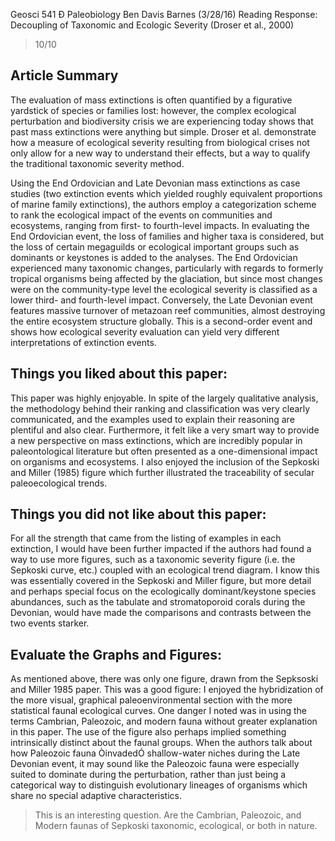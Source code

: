 Geosci 541 Ð Paleobiology
Ben Davis Barnes
(3/28/16)
Reading Response: Decoupling of Taxonomic and Ecologic Severity (Droser et al., 2000)

> 10/10

## Article Summary

The evaluation of mass extinctions is often quantified by a figurative yardstick of species or families lost: however, the complex ecological perturbation and biodiversity crisis we are experiencing today shows that past mass extinctions were anything but simple. Droser et al. demonstrate how a measure of ecological severity resulting from biological crises not only allow for a new way to understand their effects, but a way to qualify the traditional taxonomic severity method.

Using the End Ordovician and Late Devonian mass extinctions as case studies (two extinction events which yielded roughly equivalent proportions of marine family extinctions), the authors employ a categorization scheme to rank the ecological impact of the events on communities and ecosystems, ranging from first- to fourth-level impacts. In evaluating the End Ordovician event, the loss of families and higher taxa is considered, but the loss of certain megaguilds or ecological important groups such as dominants or keystones is added to the analyses. The End Ordovician experienced many taxonomic changes, particularly with regards to formerly tropical organisms being affected by the glaciation, but since most changes were on the community-type level the ecological severity is classified as a lower third- and fourth-level impact. Conversely, the Late Devonian event features massive turnover of metazoan reef communities, almost destroying the entire ecosystem structure globally. This is a second-order event and shows how ecological severity evaluation can yield very different interpretations of extinction events. 

## Things you liked about this paper:

This paper was highly enjoyable. In spite of the largely qualitative analysis, the methodology behind their ranking and classification was very clearly communicated, and the examples used to explain their reasoning are plentiful and also clear. Furthermore, it felt like a very smart way to provide a new perspective on mass extinctions, which are incredibly popular in paleontological literature but often presented as a one-dimensional impact on organisms and ecosystems. I also enjoyed the inclusion of the Sepkoski and Miller (1985) figure which further illustrated the traceability of secular paleoecological trends. 

## Things you did not like about this paper:

For all the strength that came from the listing of examples in each extinction, I would have been further impacted if the authors had found a way to use more figures, such as a taxonomic severity figure (i.e. the Sepkoski curve, etc.) coupled with an ecological trend diagram. I know this was essentially covered in the Sepkoski and Miller figure, but more detail and perhaps special focus on the ecologically dominant/keystone species abundances, such as the tabulate and stromatoporoid corals during the Devonian, would have made the comparisons and contrasts between the two events starker.

## Evaluate the Graphs and Figures:

As mentioned above, there was only one figure, drawn from the Sepksoski and Miller 1985 paper. This was a good figure: I enjoyed the hybridization of the more visual, graphical paleoenvironmental section with the more statistical faunal ecological curves. One danger I noted was in using the terms Cambrian, Paleozoic, and modern fauna without greater explanation in this paper. The use of the figure also perhaps implied something intrinsically distinct about the faunal groups. When the authors talk about how Paleozoic fauna ÒinvadedÓ shallow-water niches during the Late Devonian event, it may sound like the Paleozoic fauna were especially suited to dominate during the perturbation, rather than just being a categorical way to distinguish evolutionary lineages of organisms which share no special adaptive characteristics.

 > This is an interesting question. Are the Cambrian, Paleozoic, and Modern faunas of Sepkoski taxonomic, ecological, or both in nature.
